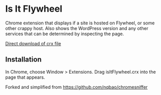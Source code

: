 Is It Flywheel
=============

Chrome extension that displays if a site is hosted on Flywheel, or some other crappy host.
Also shows the WordPress version and any other services that can be determined by inspecting the page.

[Direct download of crx file](https://github.com/avondohren/is-it-flywheel/blob/master/isItFlywheel.crx?raw=true)

Installation
------------

In Chrome, choose Window > Extensions.  Drag isItFlywheel.crx into the page that appears.

Forked and simplified from https://github.com/nqbao/chromesniffer
